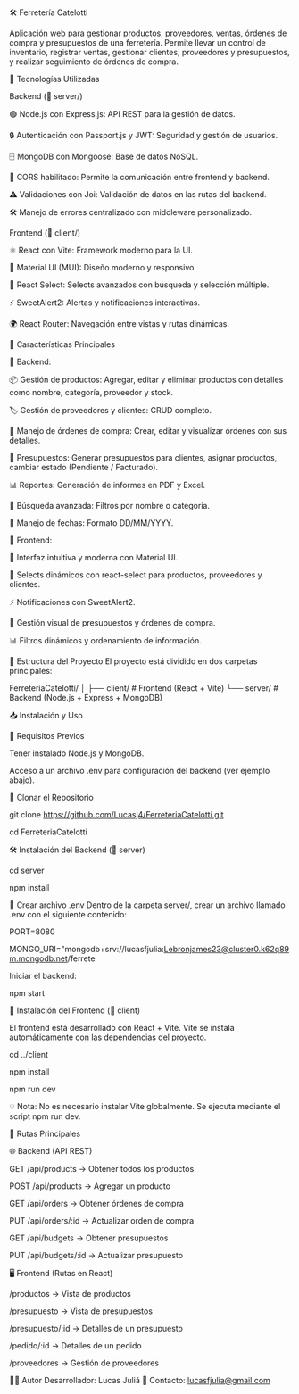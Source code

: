 🛠️ Ferretería Catelotti

Aplicación web para gestionar productos, proveedores, ventas, órdenes de compra y presupuestos de una ferretería. Permite llevar un control de inventario, registrar ventas, gestionar clientes, proveedores y presupuestos, y realizar seguimiento de órdenes de compra.

🚀 Tecnologías Utilizadas

Backend (📁 server/)

🟢 Node.js con Express.js: API REST para la gestión de datos.

🔒 Autenticación con Passport.js y JWT: Seguridad y gestión de usuarios.

🗄️ MongoDB con Mongoose: Base de datos NoSQL.

📡 CORS habilitado: Permite la comunicación entre frontend y backend.

⚠️ Validaciones con Joi: Validación de datos en las rutas del backend.

🛠️ Manejo de errores centralizado con middleware personalizado.

Frontend (📁 client/)

⚛️ React con Vite: Framework moderno para la UI.

🎨 Material UI (MUI): Diseño moderno y responsivo.

🔀 React Select: Selects avanzados con búsqueda y selección múltiple.

⚡ SweetAlert2: Alertas y notificaciones interactivas.

🌍 React Router: Navegación entre vistas y rutas dinámicas.

📌 Características Principales

🔧 Backend:

📦 Gestión de productos: Agregar, editar y eliminar productos con detalles como nombre, categoría, proveedor y stock.

🏷️ Gestión de proveedores y clientes: CRUD completo.

📜 Manejo de órdenes de compra: Crear, editar y visualizar órdenes con sus detalles.

📄 Presupuestos: Generar presupuestos para clientes, asignar productos, cambiar estado (Pendiente / Facturado).

📊 Reportes: Generación de informes en PDF y Excel.

🔎 Búsqueda avanzada: Filtros por nombre o categoría.

📆 Manejo de fechas: Formato DD/MM/YYYY.

🎨 Frontend:

🛒 Interfaz intuitiva y moderna con Material UI.

📌 Selects dinámicos con react-select para productos, proveedores y clientes.

⚡ Notificaciones con SweetAlert2.

📄 Gestión visual de presupuestos y órdenes de compra.

📊 Filtros dinámicos y ordenamiento de información.

📁 Estructura del Proyecto
El proyecto está dividido en dos carpetas principales:

FerreteriaCatelotti/
│
├── client/     # Frontend (React + Vite)
└── server/     # Backend (Node.js + Express + MongoDB)


📥 Instalación y Uso

🔧 Requisitos Previos

Tener instalado Node.js y MongoDB.

Acceso a un archivo .env para configuración del backend (ver ejemplo abajo).

🚀 Clonar el Repositorio

git clone https://github.com/Lucasj4/FerreteriaCatelotti.git

cd FerreteriaCatelotti

🛠️ Instalación del Backend (📁 server)

cd server

npm install

📄 Crear archivo .env
Dentro de la carpeta server/, crear un archivo llamado .env con el siguiente contenido:

PORT=8080

MONGO_URI="mongodb+srv://lucasfjulia:Lebronjames23@cluster0.k62q89m.mongodb.net/ferrete

Iniciar el backend:

npm start

🎨 Instalación del Frontend (📁 client)

El frontend está desarrollado con React + Vite. Vite se instala automáticamente con las dependencias del proyecto.

cd ../client

npm install

npm run dev

💡 Nota: No es necesario instalar Vite globalmente. Se ejecuta mediante el script npm run dev.

📌 Rutas Principales

🌐 Backend (API REST)

GET /api/products → Obtener todos los productos

POST /api/products → Agregar un producto

GET /api/orders → Obtener órdenes de compra

PUT /api/orders/:id → Actualizar orden de compra

GET /api/budgets → Obtener presupuestos

PUT /api/budgets/:id → Actualizar presupuesto

🖥️ Frontend (Rutas en React)

/productos → Vista de productos

/presupuesto → Vista de presupuestos

/presupuesto/:id → Detalles de un presupuesto

/pedido/:id → Detalles de un pedido

/proveedores → Gestión de proveedores

👨‍💻 Autor
Desarrollador: Lucas Juliá
📧 Contacto: lucasfjulia@gmail.com